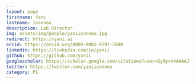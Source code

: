 ```yaml
---
layout: page
firstname: Yani
lastname: Ioannou
description: Lab Director
img: assets/img/people/yaniioannou.jpg
redirect: https://yani.ai
orcid: https://orcid.org/0000-0002-9797-5888
linkedin: https://linkedin.com/in/yanii
github: https://github.com/yanii
googlescholar: https://scholar.google.com/citations?user=Qy9yv44AAAAJ
twitter: https://twitter.com/yaniioannou
category: PI
---
```

